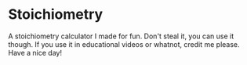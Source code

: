 # Stoichiometry
A stoichiometry calculator I made for fun.
Don't steal it, you can use it though. If you use it in educational videos or whatnot, credit me please.
Have a nice day!
